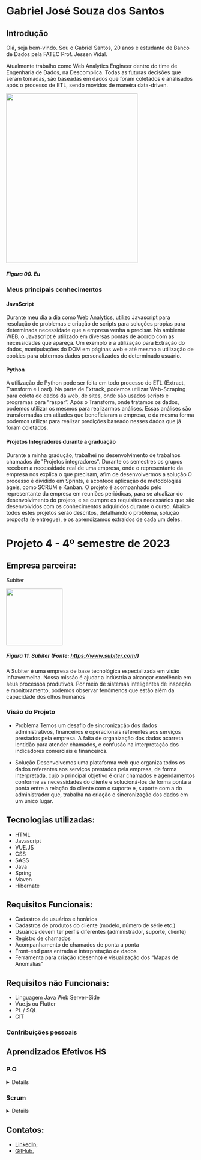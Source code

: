 # Gabriel José Souza dos Santos

## Introdução

Olá, seja bem-vindo. Sou o Gabriel Santos, 20 anos e estudante de Banco de Dados pela FATEC Prof. Jessen Vidal. 

Atualmente trabalho como Web Analytics Engineer dentro do time de Engenharia de Dados, na Descomplica. Todas as futuras decisões que seram tomadas, são baseadas em dados que foram coletados e analisados após o processo de ETL, sendo movidos de maneira data-driven.<br/>

<img src="https://user-images.githubusercontent.com/48994698/190278536-70fb9cac-daac-4ac2-ae46-cbdba49da90b.jpg" height="450" width="350"/>


##### *Figura 00. Eu*

### Meus principais conhecimentos

#### JavaScript
Durante meu dia a dia como Web Analytics, utilizo Javascript para resolução de problemas e criação de scripts para soluções propias para determinada necessidade que a empresa venha a precisar. No ambiente WEB, o Javascript é utilizado em diversas pontas de acordo com as necessidades que apareça. Um exemplo é a utilização para Extração do dados, manipulações do DOM em páginas web e até mesmo a utilização de cookies para obtermos dados personalizados de determinado usuário.

#### Python
A utilização de Python pode ser feita em todo processo do ETL (Extract, Transform e Load). Na parte de Extrack, podemos utilizar Web-Scraping para coleta de dados da web, de sites, onde são usados scripts e programas para “raspar”. Após o Transform, onde tratamos os dados, podemos utilizar os mesmos para realizarmos análises. Essas análises são transformadas em atitudes que beneficiaram a empresa, e da mesma forma podemos utilizar para realizar predições baseado nesses dados que já foram coletados.

#### Projetos Integradores durante a graduação 
Durante a minha gradução, trabalhei no desenvolvimento de trabalhos chamados de "Projetos integradores". Durante os semestres os grupos recebem a necessidade real de uma empresa, onde o representante da empresa nos explica o que precisam, afim de desenvolvermos a solução
O processo é dividido em Sprints, e acontece aplicação de metodologias ágeis, como SCRUM e Kanban.
O projeto é acompanhado pelo representante da empresa em reuniões periódicas, para se atualizar do desenvolvimento do projeto, e se cumpre os requisitos necessários que são desenvolvidos com os conhecimentos adquiridos durante o curso. Abaixo todos estes projetos serão descritos, detalhando o problema, solução proposta (e entregue), e os aprendizamos extraídos de cada um deles.


# Projeto 4 - 4º semestre de 2023
## Empresa parceira:
Subiter

<img src="https://user-images.githubusercontent.com/48994698/223570451-084859f1-d1f9-40e4-af26-64032c89ba10.png" height="150"/>

##### *Figura 11. Subiter (Fonte: https://www.subiter.com/)*

A Subiter é uma empresa de base tecnológica especializada em visão infravermelha. Nossa missão é ajudar a indústria a alcançar excelência em seus processos produtivos. Por meio de sistemas inteligentes de inspeção e monitoramento, podemos observar fenômenos que estão além da capacidade dos olhos humanos

### Visão do Projeto

- Problema
Temos um desafio de sincronização dos dados administrativos, financeiros e operacionais referentes aos serviços prestados pela empresa. A falta de organização dos dados acarreta lentidão para atender chamados, e confusão na interpretação dos indicadores comerciais e financeiros.

- Solução
Desenvolvemos uma plataforma web que organiza todos os dados referentes aos serviços prestados pela empresa, de forma interpretada, cujo o principal objetivo é criar chamados e agendamentos conforme as necessidades do cliente e solucioná-los de forma ponta a ponta entre a relação do cliente com o suporte e, suporte com a do administrador que, trabalha na criação e sincronização dos dados em um único lugar.


## Tecnologias utilizadas:
- HTML <br/>
- Javascript <br/>
- VUE.JS <br/>
- CSS <br/>
- SASS <br/>
- Java <br/>
- Spring <br/>
- Maven <br/>
- Hibernate <br/>

## Requisitos Funcionais:
- Cadastros de usuários e horários
- Cadastros de produtos do cliente (modelo, número de série etc.)
- Usuários devem ter perfis diferentes (administrador, suporte, cliente)
- Registro de chamados
- Acompanhamento de chamados de ponta a ponta
- Front-end para entrada e interpretação de dados
- Ferramenta para criação (desenho) e visualização dos “Mapas de Anomalias”

## Requisitos não Funcionais:
- Linguagem Java Web Server-Side
- Vue.js ou Flutter
- PL / SQL
- GIT

### Contribuições pessoais


## Aprendizados Efetivos HS

### P.O<br>
<details>

  **Conhecimento de negócios:** Compreensão do contexto em que o produto está inserido, os objetivos do negócio e a visão da empresa, a fim de alinhar as estratégias de produto com os objetivos de negócio. <br>

  **Conhecimento de tecnologia**: Compreensão técnica básica para entender as capacidades e limitações da tecnologia utilizada na criação do produto, bem como para colaborar com a equipe técnica no planejamento e execução do desenvolvimento do produto.<br>

  **Habilidade de gerenciamento de projetos**: Conhecimento em gerenciamento de projetos para garantir que o processo de desenvolvimento do produto esteja em conformidade com as melhores práticas, prazos e orçamentos estabelecidos.<br>

  **Habilidade de comunicação**: Boa habilidade de comunicação, tanto para trabalhar com a equipe técnica, quanto para se comunicar com outras partes interessadas. Essa habilidade é fundamental para garantir que todas as partes estejam alinhadas com os objetivos do produto.<br>

  **Liderança**: Habilidade de liderar e motivar a equipe, inspirando-os a trabalhar em direção a um objetivo comum.<br>

  **Flexibilidade**: Capacidade de ser flexível e adaptável, pois a natureza do trabalho pode mudar rapidamente, exigindo que ele se adapte a novas demandas e prioridades.<br>

  **Pensamento estratégico**: Habilidade de definir prioridades e tomar decisões que estejam alinhadas com a visão de negócios. Isso inclui a capacidade de planejar a longo prazo, bem como de antecipar e mitigar riscos.<br>

</details>


### Scrum<br>
<details>

  **Comunicação eficaz**: A metodologia Scrum incentiva a comunicação frequente e clara entre a equipe, o que pode melhorar a colaboração e o entendimento mútuo. Isso pode ajudar a resolver problemas de forma mais rápida e eficaz.

  **Melhoria contínua**: A metodologia Scrum incentiva a busca contínua por melhorias no processo de desenvolvimento, o que pode levar a uma cultura de aprendizado e melhoria contínua dentro da equipe.

  **Melhoria na eficiência**: A metodologia Scrum pode melhorar a eficiência do trabalho da equipe, pois as tarefas são divididas em pequenos ciclos, com entregas frequentes e reuniões regulares para avaliação do progresso.

  **Melhoria na qualidade do produto**: Com a divisão de tarefas em pequenos ciclos, há uma maior atenção aos detalhes e a correção de problemas em estágios iniciais do desenvolvimento, o que pode resultar em um produto final de maior qualidade.

  **Visibilidade do processo**: A metodologia Scrum permite que o progresso do projeto seja visualizado e monitorado de forma mais clara e transparente, o que ajuda a identificar problemas e ajustar o processo de desenvolvimento.

</details>

## Contatos:
- [LinkedIn;](https://www.linkedin.com/in/gabriel-santos-87922b170/)
- [GitHub.](https://github.com/gabrieljssantos) 
